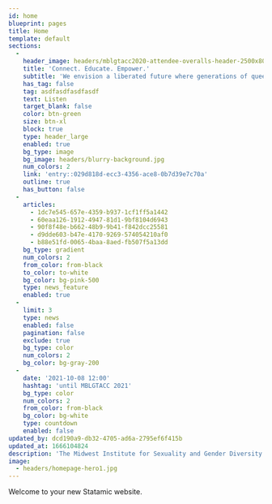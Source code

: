 ```yaml
---
id: home
blueprint: pages
title: Home
template: default
sections:
  -
    header_image: headers/mblgtacc2020-attendee-overalls-header-2500x800.jpg
    title: 'Connect. Educate. Empower.'
    subtitle: 'We envision a liberated future where generations of queer and trans people live in abundance and their joy, knowledge, and experience guide our shared existence.'
    has_tag: false
    tag: asdfasdfasdfasdf
    text: Listen
    target_blank: false
    color: btn-green
    size: btn-xl
    block: true
    type: header_large
    enabled: true
    bg_type: image
    bg_image: headers/blurry-background.jpg
    num_colors: 2
    link: 'entry::029d818d-ecc3-4356-ace8-0b7d39e7c70a'
    outline: true
    has_button: false
  -
    articles:
      - 1dc7e545-657e-4359-b937-1cf1ff5a1442
      - 60eaa126-1912-4947-81d1-9bf8104d6943
      - 90f8f48e-b662-48b9-9b41-f842dcc25581
      - d9dde603-b47e-4170-9269-574054210af0
      - b88e51fd-0065-4baa-8aed-fb507f5a13dd
    bg_type: gradient
    num_colors: 2
    from_color: from-black
    to_color: to-white
    bg_color: bg-pink-500
    type: news_feature
    enabled: true
  -
    limit: 3
    type: news
    enabled: false
    pagination: false
    exclude: true
    bg_type: color
    num_colors: 2
    bg_color: bg-gray-200
  -
    date: '2021-10-08 12:00'
    hashtag: 'until MBLGTACC 2021'
    bg_type: color
    num_colors: 2
    from_color: from-black
    bg_color: bg-white
    type: countdown
    enabled: false
updated_by: dcd190a9-db32-4705-ad6a-2795ef6f415b
updated_at: 1666104824
description: 'The Midwest Institute for Sexuality and Gender Diversity re-envisions a culture of higher education where the needs and experiences of systematically disadvantaged students are centered and the diverse experiences across the spectrums of sexuality and gender are celebrated.'
image:
  - headers/homepage-hero1.jpg
---
```

Welcome to your new Statamic website.
